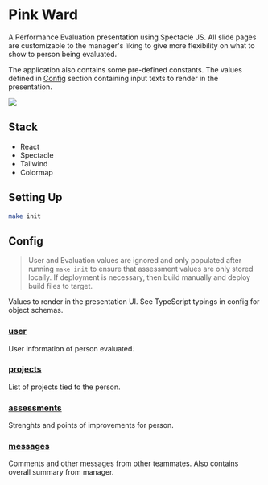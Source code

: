 # Pink Ward

A Performance Evaluation presentation using Spectacle JS. All slide pages are customizable to the manager's liking to give more flexibility on what to show to person being evaluated.

The application also contains some pre-defined constants. The values defined in [Config](#Config) section containing input texts to render in the presentation.

![](./docs/pink-ward-demo.gif)

## Stack

* React
* Spectacle
* Tailwind
* Colormap

## Setting Up

```bash
make init
```

## Config

> User and Evaluation values are ignored and only populated after running `make init` to ensure that assessment values are only stored locally. If deployment is necessary, then build manually and deploy build files to target.

Values to render in the presentation UI. See TypeScript typings in config for object schemas.

### **[user](src/config/.temp/user.ts)**

User information of person evaluated.

### **[projects](src/config/.temp/projects.ts)**

List of projects tied to the person.

### **[assessments](src/config/.temp/assessments.ts)**

Strenghts and points of improvements for person.

### **[messages](src/config/.temp/messages.ts)**

Comments and other messages from other teammates. Also contains overall summary from manager.
